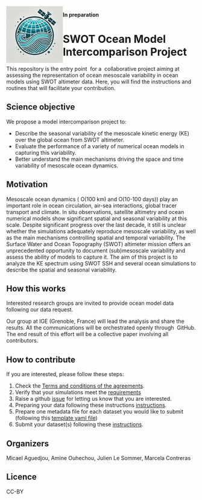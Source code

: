 
<img align="left" src="./img/swot-omip-logo.png" width="150"> 

**In preparation**

# SWOT Ocean Model Intercomparison Project


This repository is the entry point  for a  collaborative project aiming at assessing the representation of ocean mesoscale variability in ocean models using SWOT altimeter data. Here, you will find the instructions and routines that will facilitate your contribution.


## Science objective
We propose a model intercomparison project to:
* Describe the seasonal variability of the mesoscale kinetic energy (KE) over the global ocean from SWOT altimeter.
* Evaluate the performance of a variety of numerical ocean models in capturing this variability.
* Better understand the main mechanisms driving the space and time variability of mesoscale ocean dynamics.

## Motivation
Mesoscale ocean dynamics ( O(100 km) and O(10-100 days))  play an important role in ocean circulation, air-sea interactions, global tracer transport and climate. In situ observations, satellite altimetry and ocean numerical models show significant spatial and seasonal variability at this scale. Despite significant progress over the last decade, it still  is unclear whether the simulations adequately reproduce mesoscale variability, as well as the main mechanisms controlling spatial and temporal variability. The Surface Water and Ocean Topography (SWOT) altimeter mission offers an unprecedented opportunity to document (sub)mesoscale variability and assess the ability of models to capture it.
The aim of this project is to analyze the KE spectrum using SWOT SSH and several ocean simulations to describe the spatial and seasonal variability.

## How this works
Interested research groups are invited to provide ocean model data following our data request.  

Our group at IGE (Grenoble, France) will lead the analysis and share the results. All the communications will be orchestrated openly through  GitHub. The end result of this effort will be a collective paper involving all contributors.

## How to contribute 
If you are interested, please follow these steps:
1. Check the [Terms and conditions of the agreements](https://github.com/meom-group/swot-ocean-model-intercomparison-project/blob/main/Agreements.rst).
2. Verify that your simulations meet the [requirements](https://github.com/meom-group/swot-ocean-model-intercomparison-project/blob/main/ocean-model-requirements.md)
3. Raise a github [issue](https://github.com/meom-group/swot-ocean-model-intercomparison-project/issues/new/choose) for letting us know that you are interested.
4. Preparing your data following these instructions [instructions](https://github.com/meom-group/swot-ocean-model-intercomparison-project/blob/main/processing-instructions.md).
5. Prepare one metadata file for each dataset you would like to submit (following this [template yaml file](https://github.com/meom-group/swot-ocean-model-intercomparison-project/blob/main/Dataset_template/metadata_template.yaml))
6. Submit your dataset(s) following these 
 [instructions](https://github.com/meom-group/swot-ocean-model-intercomparison-project/blob/main/metadata-instructions.md).

## Organizers
Micael Aguedjou, Amine Ouhechou, Julien Le Sommer, Marcela Contreras

## Licence
CC-BY


